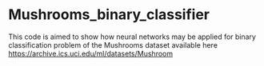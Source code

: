 # Mushrooms_binary_classifier

This code is aimed to show how neural networks may be applied for binary classification problem of the Mushrooms dataset available here https://archive.ics.uci.edu/ml/datasets/Mushroom
